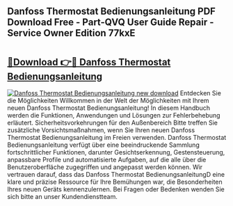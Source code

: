 ## Danfoss Thermostat Bedienungsanleitung PDF Download Free - Part-QVQ User Guide Repair - Service Owner Edition 77kxE

# <h2><a href="http://df1x9s2.blite.top/?on=Danfoss+Thermostat+Bedienungsanleitung">🔗Download 👉🔴 Danfoss Thermostat Bedienungsanleitung</a></h2>

[![Danfoss Thermostat Bedienungsanleitung new download](https://i.imgur.com/lujVjoI.png)](http://df1x9s2.blite.top/?on=Danfoss+Thermostat+Bedienungsanleitung)
Entdecken Sie die Möglichkeiten Willkommen in der Welt der Möglichkeiten mit Ihrem neuen Danfoss Thermostat Bedienungsanleitung! In diesem Handbuch werden die Funktionen, Anwendungen und Lösungen zur Fehlerbehebung erläutert. Sicherheitsvorkehrungen für den Außenbereich Bitte treffen Sie zusätzliche Vorsichtsmaßnahmen, wenn Sie Ihren neuen Danfoss Thermostat Bedienungsanleitung im Freien verwenden. Danfoss Thermostat Bedienungsanleitung verfügt über eine beeindruckende Sammlung fortschrittlicher Funktionen, darunter Gesichtserkennung, Gestensteuerung, anpassbare Profile und automatisierte Aufgaben, auf die alle über die Benutzeroberfläche zugegriffen und angepasst werden können. Wir vertrauen darauf, dass das Danfoss Thermostat BedienungsanleitungD eine klare und präzise Ressource für Ihre Bemühungen war, die Besonderheiten Ihres neuen Geräts kennenzulernen. Bei Fragen oder Bedenken wenden Sie sich bitte an unser Kundendienstteam.
